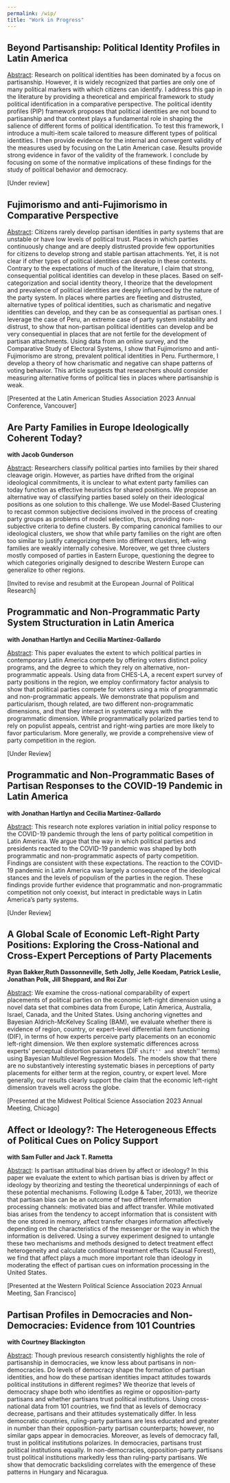 ```yaml
---
permalink: /wip/
title: "Work in Progress"
---
```


## Beyond Partisanship: Political Identity Profiles in Latin America

<u>Abstract</u>: Research on political identities has been dominated by a focus on partisanship. However, it is widely recognized that parties are only one of many political markers with which citizens can identify. I address this gap in the literature by providing a theoretical and empirical framework to study political identification in a comparative perspective. The political identity profiles (PIP) framework proposes that political identities are not bound to partisanship and that context plays a fundamental role in shaping the salience of different forms of political identification. To test this framework, I introduce a multi-item scale tailored to measure different types of political identities. I then provide evidence for the internal and convergent validity of the measures used by focusing on the Latin American case. Results provide strong evidence in favor of the validity of the framework. I conclude by focusing on some of the normative implications of these findings for the study of political behavior and democracy.

[Under review]

## Fujimorismo and anti-Fujimorismo in Comparative Perspective

<u>Abstract</u>: Citizens rarely develop partisan identities in party systems that are unstable or have low levels of political trust. Places in which parties continuously change and are deeply distrusted provide few opportunities for citizens to develop strong and stable partisan attachments. Yet, it is not clear if other types of political identities can develop in these contexts. Contrary to the expectations of much of the literature, I claim that strong, consequential political identities can develop in these places. Based on self-categorization and social identity theory, I theorize that the development and prevalence of political identities are deeply influenced by the nature of the party system. In places where parties are fleeting and distrusted, alternative types of political identities, such as charismatic and negative identities can develop, and they can be as consequential as partisan ones. I leverage the case of Peru, an extreme case of party system instability and distrust, to show that non-partisan political identities can develop and be very consequential in places that are not fertile for the development of partisan attachments. Using data from an online survey, and the Comparative Study of Electoral Systems, I show that Fujimorismo and anti-Fujimorismo are strong, prevalent political identities in Peru. Furthermore, I develop a theory of how charismatic and negative can shape patterns of voting behavior. This article suggests that researchers should consider measuring alternative forms of political ties in places where partisanship is weak. 

[Presented at the Latin American Studies Association 2023 Annual Conference, Vancouver]

## Are Party Families in Europe Ideologically Coherent Today?

**with Jacob Gunderson**

<u>Abstract</u>: Researchers classify political parties into families by their shared cleavage origin. However, as parties have drifted from the original ideological commitments, it is unclear to what extent party families can today function as effective heuristics for shared positions. We propose an alternative way of classifying parties based solely on their ideological positions as one solution to this challenge. We use Model-Based Clustering to recast common subjective decisions involved in the process of creating party groups as problems of model selection, thus, providing non-subjective criteria to define clusters. By comparing canonical families to our ideological clusters, we show that while party families on the right are often too similar to justify categorizing them into different clusters, left-wing families are weakly internally cohesive. Moreover, we get three clusters mostly composed of parties in Eastern Europe, questioning the degree to which categories originally designed to describe Western Europe can generalize to other regions.

[Invited to revise and resubmit at the European Journal of Political Research]

## Programmatic and Non-Programmatic Party System Structuration in Latin America

**with Jonathan Hartlyn and Cecilia Martínez-Gallardo**

<u>Abstract</u>: This paper evaluates the extent to which political parties in contemporary Latin America compete by offering voters distinct policy programs, and the degree to which they rely on alternative, non-programmatic appeals. Using data from CHES-LA, a recent expert survey of party positions in the region, we employ confirmatory factor analysis to show that political parties compete for voters using a mix of programmatic and non-programmatic appeals. We demonstrate that populism and particularism, though related, are two different non-programmatic dimensions, and that they interact in systematic ways with the programmatic dimension. While programmatically polarized parties tend to rely on populist appeals, centrist and right-wing parties are more likely to favor particularism. More generally, we provide a comprehensive view of party competition in the region.

[Under Review]

## Programmatic and Non-Programmatic Bases of Partisan Responses to the COVID-19 Pandemic in Latin America

**with Jonathan Hartlyn and Cecilia Martínez-Gallardo**

<u>Abstract</u>: This research note explores variation in initial policy response to the COVID-19 pandemic through the lens of party political competition in Latin America. We  argue that the way in which political parties and presidents reacted to the COVID-19 pandemic was shaped by both programmatic and non-programmatic aspects of party competition. Findings are consistent with these expectations. The reaction to the COVID-19 pandemic in Latin America was largely a consequence of the ideological stances and the levels of populism of the parties in the region. These findings provide further evidence that programmatic and non-programmatic competition not only coexist, but interact in predictable ways in Latin America’s party systems. 

[Under Review]

## A Global Scale of Economic Left-Right Party Positions: Exploring the Cross-National and Cross-Expert Perceptions of Party Placements

**Ryan Bakker,Ruth Dassonneville, Seth Jolly, Jelle Koedam, Patrick Leslie, Jonathan Polk, Jill Sheppard, and Roi Zur**

<u>Abstract</u>: We examine the cross-national comparability of expert placements of political parties on the economic left-right dimension using a novel data set that combines data from Europe, Latin America, Australia, Israel, Canada, and the United States. Using anchoring vignettes and Bayesian Aldrich-McKelvey Scaling (BAM), we evaluate whether there is evidence of region, country, or expert-level differential item functioning (DIF), in terms of how experts perceive party placements on an economic left-right dimension. We then explore systematic differences across experts' perceptual distortion parameters (DIF ``shift'' and ``stretch'' terms) using Bayesian Multilevel Regression Models. The models show that there are no substantively interesting systematic biases in perceptions of party placements for either term at the region, country, or expert level. More generally, our results clearly support the claim that the economic left-right dimension travels well across the globe.

[Presented at the Midwest Political Science Association 2023 Annual Meeting, Chicago]

## Affect or Ideology?: The Heterogeneous Effects of Political Cues on Policy Support

**with Sam Fuller and Jack T. Rametta**

<u>Abstract</u>: Is partisan attitudinal bias driven by affect or ideology? In this paper we evaluate the extent to which partisan bias is driven by affect or ideology by theorizing and testing the theoretical underpinnings of each of these potential mechanisms. Following (Lodge & Taber, 2013), we theorize that partisan bias can be an outcome of two different information processing channels: motivated bias and affect transfer.  While motivated bias arises from the tendency to accept information that is consistent with the one stored in memory, affect transfer charges information affectively depending on the characteristics of the messenger or the way in which the information is delivered. Using a survey experiment designed to untangle these two mechanisms and methods designed to detect treatment effect heterogeneity and calculate conditional treatment effects (Causal Forest), we find that affect plays a much more important role than ideology in moderating the effect of partisan cues on information processing in the United States.

[Presented at the Western Political Science Association 2023 Annual Meeting, San Francisco]

## Partisan Profiles in Democracies and Non-Democracies: Evidence from 101 Countries

**with Courtney Blackington**

<u>Abstract</u>: Though previous research consistently highlights the role of partisanship in democracies, we know less about partisans in non-democracies. Do levels of democracy shape the formation of partisan identities, and how do these partisan identities impact attitudes towards political institutions in different regimes? We theorize that levels of democracy shape both who identifies as regime or opposition-party partisans and whether partisans trust political institutions. Using cross-national data from 101 countries, we find that as levels of democracy decrease, partisans and their attitudes systematically differ. In less democratic countries, ruling-party partisans are less educated and greater in number than their opposition-party partisan counterparts; however, no similar gaps appear in democracies. Moreover, as levels of democracy fall, trust in political institutions polarizes. In democracies, partisans trust political institutions equally. In non-democracies, opposition-party partisans trust political institutions markedly less than ruling-party partisans. We show that democratic backsliding correlates with the emergence of these patterns in Hungary and Nicaragua. 